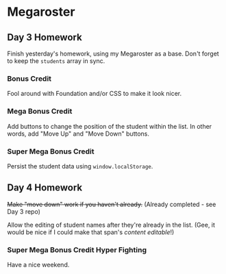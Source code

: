 # Megaroster

## Day 3 Homework

Finish yesterday's homework, using my Megaroster as a base. Don't forget to keep the `students` array in sync.

### Bonus Credit

Fool around with Foundation and/or CSS to make it look nicer.

### Mega Bonus Credit

Add buttons to change the position of the student within the list. In other words, add "Move Up" and "Move Down" buttons.

### Super Mega Bonus Credit

Persist the student data using `window.localStorage`.

## Day 4 Homework

~~Make "move down" work if you haven't already.~~ (Already completed - see Day 3 repo)

Allow the editing of student names after they're already in the list. (Gee, it would be nice if I could make that span's _content editable_!)


### Super Mega Bonus Credit Hyper Fighting

Have a nice weekend.

